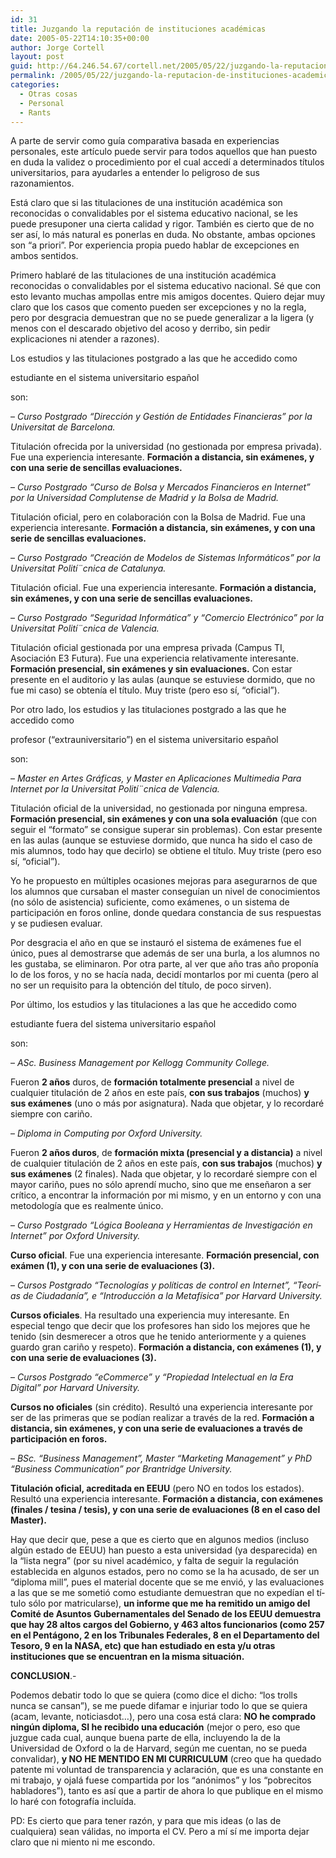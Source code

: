 ```yaml
---
id: 31
title: Juzgando la reputación de instituciones académicas
date: 2005-05-22T14:10:35+00:00
author: Jorge Cortell
layout: post
guid: http://64.246.54.67/cortell.net/2005/05/22/juzgando-la-reputacion-de-instituciones-academicas/
permalink: /2005/05/22/juzgando-la-reputacion-de-instituciones-academicas/
categories:
  - Otras cosas
  - Personal
  - Rants
---
```

A parte de servir como guí­a comparativa basada en experiencias personales, este artí­culo puede servir para todos aquellos que han puesto en duda la validez o procedimiento por el cual accedí­ a determinados tí­tulos universitarios, para ayudarles a entender lo peligroso de sus razonamientos.

Está claro que si las titulaciones de una institución académica son reconocidas o convalidables por el sistema educativo nacional, se les puede presuponer una cierta calidad y rigor. También es cierto que de no ser así­, lo más natural es ponerlas en duda. No obstante, ambas opciones son &#8220;a priori&#8221;. Por experiencia propia puedo hablar de excepciones en ambos sentidos.

Primero hablaré de las titulaciones de una institución académica reconocidas o convalidables por el sistema educativo nacional. Sé que con esto levanto muchas ampollas entre mis amigos docentes. Quiero dejar muy claro que los casos que comento pueden ser excepciones y no la regla, pero por desgracia demuestran que no se puede generalizar a la ligera (y menos con el descarado objetivo del acoso y derribo, sin pedir explicaciones ni atender a razones).

Los estudios y las titulaciones postgrado a las que he accedido como 

estudiante en el sistema universitario español

son:

&#8211; _Curso Postgrado &#8220;Dirección y Gestión de Entidades Financieras&#8221; por la Universitat de Barcelona._

Titulación ofrecida por la universidad (no gestionada por empresa privada). Fue una experiencia interesante. **Formación a distancia, sin exámenes, y con una serie de sencillas evaluaciones.**

&#8211; _Curso Postgrado &#8220;Curso de Bolsa y Mercados Financieros en Internet&#8221; por la Universidad Complutense de Madrid y la Bolsa de Madrid._

Titulación oficial, pero en colaboración con la Bolsa de Madrid. Fue una experiencia interesante. **Formación a distancia, sin exámenes, y con una serie de sencillas evaluaciones.**

&#8211; _Curso Postgrado &#8220;Creación de Modelos de Sistemas Informáticos&#8221; por la Universitat Polití¨cnica de Catalunya._

Titulación oficial. Fue una experiencia interesante. **Formación a distancia, sin exámenes, y con una serie de sencillas evaluaciones.**

&#8211; _Curso Postgrado &#8220;Seguridad Informática&#8221; y &#8220;Comercio Electrónico&#8221; por la Universitat Polití¨cnica de Valencia._

Titulación oficial gestionada por una empresa privada (Campus TI, Asociación E3 Futura). Fue una experiencia relativamente interesante. **Formación presencial, sin exámenes y sin evaluaciones.** Con estar presente en el auditorio y las aulas (aunque se estuviese dormido, que no fue mi caso) se obtení­a el tí­tulo. Muy triste (pero eso sí­, &#8220;oficial&#8221;).

Por otro lado, los estudios y las titulaciones postgrado a las que he accedido como 

profesor (&#8220;extrauniversitario&#8221;) en el sistema universitario español

son:

&#8211; _Master en Artes Gráficas, y Master en Aplicaciones Multimedia Para Internet por la Universitat Polití¨cnica de Valencia._

Titulación oficial de la universidad, no gestionada por ninguna empresa. **Formación presencial, sin exámenes y con una sola evaluación** (que con seguir el &#8220;formato&#8221; se consigue superar sin problemas). Con estar presente en las aulas (aunque se estuviese dormido, que nunca ha sido el caso de mis alumnos, todo hay que decirlo) se obtiene el tí­tulo. Muy triste (pero eso sí­, &#8220;oficial&#8221;).

Yo he propuesto en múltiples ocasiones mejoras para asegurarnos de que los alumnos que cursaban el master conseguí­an un nivel de conocimientos (no sólo de asistencia) suficiente, como exámenes, o un sistema de participación en foros online, donde quedara constancia de sus respuestas y se pudiesen evaluar.

Por desgracia el año en que se instauró el sistema de exámenes fue el único, pues al demostrarse que además de ser una burla, a los alumnos no les gustaba, se eliminaron. Por otra parte, al ver que año tras año proponí­a lo de los foros, y no se hací­a nada, decidí­ montarlos por mi cuenta (pero al no ser un requisito para la obtención del tí­tulo, de poco sirven).

Por último, los estudios y las titulaciones a las que he accedido como 

estudiante fuera del sistema universitario español

son:

&#8211; _ASc. Business Management por Kellogg Community College._ 

Fueron **2 años** duros, de **formación totalmente presencial** a nivel de cualquier titulación de 2 años en este paí­s, **con sus trabajos** (muchos) **y sus exámenes** (uno o más por asignatura). Nada que objetar, y lo recordaré siempre con cariño.

&#8211; _Diploma in Computing por Oxford University._

Fueron **2 años duros**, de **formación mixta (presencial y a distancia)** a nivel de cualquier titulación de 2 años en este paí­s, **con sus trabajos** (muchos) **y sus exámenes** (2 finales). Nada que objetar, y lo recordaré siempre con el mayor cariño, pues no sólo aprendí­ mucho, sino que me enseñaron a ser crí­tico, a encontrar la información por mi mismo, y en un entorno y con una metodologí­a que es realmente único.

&#8211; _Curso Postgrado &#8220;Lógica Booleana y Herramientas de Investigación en Internet&#8221; por Oxford University._

**Curso oficial**. Fue una experiencia interesante. **Formación presencial, con exámen (1), y con una serie de evaluaciones (3).**

&#8211; _Cursos Postgrado &#8220;Tecnologí­as y polí­ticas de control en Internet&#8221;, &#8220;Teorí­as de Ciudadaní­a&#8221;, e &#8220;Introducción a la Metafí­sica&#8221; por Harvard University._

**Cursos oficiales**. Ha resultado una experiencia muy interesante. En especial tengo que decir que los profesores han sido los mejores que he tenido (sin desmerecer a otros que he tenido anteriormente y a quienes guardo gran cariño y respeto). **Formación a distancia, con exámenes (1), y con una serie de evaluaciones (3).**

&#8211; _Cursos Postgrado &#8220;eCommerce&#8221; y &#8220;Propiedad Intelectual en la Era Digital&#8221; por Harvard University._

**Cursos no oficiales** (sin crédito). Resultó una experiencia interesante por ser de las primeras que se podí­an realizar a través de la red. **Formación a distancia, sin exámenes, y con una serie de evaluaciones a través de participación en foros.**

&#8211; _BSc. &#8220;Business Management&#8221;, Master &#8220;Marketing Management&#8221; y PhD &#8220;Business Communication&#8221; por Brantridge University._

**Titulación oficial, acreditada en EEUU** (pero NO en todos los estados). Resultó una experiencia interesante. **Formación a distancia, con exámenes (finales / tesina / tesis), y con una serie de evaluaciones (8 en el caso del Master).**

Hay que decir que, pese a que es cierto que en algunos medios (incluso algún estado de EEUU) han puesto a esta universidad (ya desparecida) en la &#8220;lista negra&#8221; (por su nivel académico, y falta de seguir la regulación establecida en algunos estados, pero no como se la ha acusado, de ser un &#8220;diploma mill&#8221;, pues el material docente que se me envió, y las evaluaciones a las que se me sometió como estudiante demuestran que no expedí­an el tí­tulo sólo por matricularse), **un informe que me ha remitido un amigo del Comité de Asuntos Gubernamentales del Senado de los EEUU demuestra que hay 28 altos cargos del Gobierno, y 463 altos funcionarios (como 257 en el Pentágono, 2 en los Tribunales Federales, 8 en el Departamento del Tesoro, 9 en la NASA, etc) que han estudiado en esta y/u otras instituciones que se encuentran en la misma situación.**

**CONCLUSION**.-

Podemos debatir todo lo que se quiera (como dice el dicho: &#8220;los trolls nunca se cansan&#8221;), se me puede difamar e injuriar todo lo que se quiera (acam, levante, noticiasdot&#8230;), pero una cosa está clara: **NO he comprado ningún diploma, SI he recibido una educación** (mejor o pero, eso que juzgue cada cual, aunque buena parte de ella, incluyendo la de la Universidad de Oxford o la de Harvard, según me cuentan, no se pueda convalidar), **y NO HE MENTIDO EN MI CURRICULUM** (creo que ha quedado patente mi voluntad de transparencia y aclaración, que es una constante en mi trabajo, y ojalá fuese compartida por los &#8220;anónimos&#8221; y los &#8220;pobrecitos habladores&#8221;), tanto es así­ que a partir de ahora lo que publique en el mismo lo haré con fotografí­a incluí­da.

PD: Es cierto que para tener razón, y para que mis ideas (o las de cualquiera) sean válidas, no importa el CV. Pero a mí­ sí­ me importa dejar claro que ni miento ni me escondo.